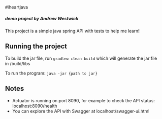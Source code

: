 #iheartjava

##### demo project by Andrew Westwick

This project is a simple java spring API with tests to help me learn!

## Running the project

To build the jar file, run `gradlew clean build` which will generate the jar file in /build/libs

To run the program: `java -jar {path to jar}`

## Notes

* Actuator is running on port 8090, for example to check the API status: localhost:8090/health
* You can explore the API with Swagger at localhost/swagger-ui.html